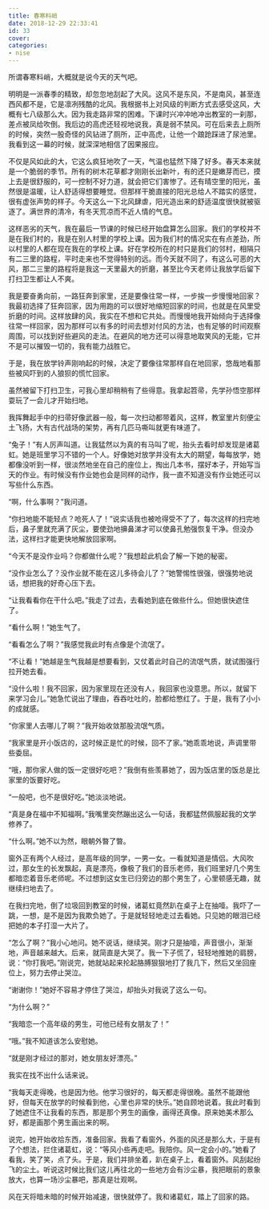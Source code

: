 ```yaml
---
title: 春寒料峭
date: 2018-12-29 22:33:41
id: 33
cover: 
categories:
- nise
---
```


 所谓春寒料峭，大概就是说今天的天气吧。

 明明是一派春季的精致，却忽忽地刮起了大风。这风不是东风，不是南风，甚至连西风都不是，它是凛冽残酷的北风。我根据书上对风级的判断方式去感受这风，大概有七八级那么大。因为我走路非常的困难。下课时兴冲冲地冲出教室的一刹那，差点被凤给吹倒。我后边的高虎还轻视地说我，真是弱不禁风。可在后来去上厕所的时候，突然一股奇怪的风钻进了厕所，正中高虎，让他一个踉跄踩进了尿池里。我看到这一幕的时候，就深深地相信了因果报应。

 不仅是风如此的大，它这么疯狂地吹了一天，气温也猛然下降了好多。春天本来就是一个脆弱的季节。所有的树木花草都才刚刚长出新叶，有的还只是嫩芽而已，摸上去是很舒服的，可一控制不好力道，就会把它们害惨了。还有晴空里的阳光，虽然很是温暖，让人舒适得想要睡觉。但那样干脆直接的阳光总给人不踏实的感觉，很有虚张声势的样子。今天这么一下北风肆虐，阳光造出来的舒适温度很快就被驱逐了。满世界的清冷，有冬天荒凉而不近人情的气息。

 这样恶劣的天气，我在最后一节课的时候已经开始盘算怎么回家。我们的学校并不是在我们村的，我是在别人村里的学校上课。因为我们村的情况实在有点差劲，所以村里的人都在现在我在的学校上课。好在学校所在的村只是我们的邻村，相隔只有二三里的路程，平时走来也不觉得特别的远。而今天就不同了，有这么可恶的大风，那二三里的路程将是我这一天里最大的折磨，甚至比今天老师让我放学后留下打扫卫生都让人不爽。

 我是要奋勇向前，一路狂奔到家里，还是要像往常一样，一步挨一步慢慢地回家？我最初选择了狂奔回家，因为用跑的可以很好地缩短回家的时间，也就是在风里受折磨的时间。这样放肆的风，我实在不想和它共处。而慢慢地我开始倾向于选择像往常一样回家，因为那样可以有多的时间去想对付风的方法，也有足够的时间观察周围，可以找到好些避风的走法。在避风的地方还可以得意地取笑风的无能，它并不是可以摧毁一切的，我有能力战胜它。

 于是，我在放学铃声刚响起的时候，决定了要像往常那样自在地回家，悠哉地看那些被风吓到的人狼狈的慌忙回家。

 虽然被留下打扫卫生，可我心里却稍稍有了些得意。我拿起笤帚，先学孙悟空那样耍玩了一会儿才开始扫地。

 我挥舞起手中的扫帚好像武器一般，每一次扫动都带着风，这样，教室里片刻便尘土飞扬，大有古代战场的架势，再有几匹马嘶叫就更有味道了。

 “兔子！”有人厉声叫道。让我猛然以为真的有马叫了呢，抬头去看时却发现是诸葛虹。她是班里学习不错的一个人。好像她对放学并没有太大的期望，每每放学，她都像没听到一样，很淡然地坐在自己的座位上，掏出几本书，摆好本子，开始写当天的作业。有时候没有作业她也会是同样的动作，我一直不知道没有作业她还可以写些什么东西。

 “啊，什么事啊？”我问道。

 “你扫地能不能轻点？呛死人了！”说实话我也被呛得受不了了，每次这样的扫完地后，鼻子里就充满了灰尘，要使劲地擤鼻涕才可以使鼻孔勉强恢复干净。但没办法，这样扫才能更快地解放回家啊。

 “今天不是没作业吗？你都做什么呢？”我想趁此机会了解一下她的秘密。

 “没作业怎么了？没作业就不能在这儿多待会儿了？”她警惕性很强，很强势地说话，想把我的好奇心压下去。

 “让我看看你在干什么吧。”我走了过去，去看她到底在做些什么。但她很快遮住了。

 “看什么啊！”她生气了。

 “看看怎么了啊？”我感觉我此时有点像是个流氓了。

 “不让看！”她越是生气我越是想要看到，又仗着此时自己的流氓气质，就试图强行拉开她去看。

 “没什么啦！我不回家，因为家里现在还没有人，我回家也没意思。所以，就留下来学习会儿。”她急忙说出了理由，吞吞吐吐的，脸都给憋红了。于是，我有了小小的成就感。

 “你家里人去哪儿了啊？”我开始收敛那股流氓气质。

 “我家里是开小饭店的，这时候正是忙的时候，回不了家。”她乖乖地说，声调里带些委屈。

 “哦，那你家人做的饭一定很好吃吧？”我倒有些羡慕她了，因为饭店里的饭总是比家里的饭要好吃。

 “一般吧，也不是很好吃。”她淡淡地说。

 “真是身在福中不知福啊。”我嘴里突然蹦出这么一句话，我都猛然佩服起我的文学修养了。

 “什么啊。”她不以为然，眼朝外暼了暼。

 窗外正有两个人经过，是高年级的同学，一男一女。一看就知道是情侣。大风吹过，那女生的长发飘起，真是漂亮，像极了我们的音乐老师，我们班里好几个男生都暗恋着音乐老师呢。不过想到这女生已归旁边的那个男生了，心里顿感无趣，就继续扫地去了。

 在我扫完地，倒了垃圾回到教室的时候，诸葛虹竟然趴在桌子上在抽噎。我吓了一跳，一想，是不是因为我欺负她了。于是就轻轻地走过去看她。只见她的眼泪已经把她的本子打湿一大片了。

 “怎么了啊？”我小心地问。她不说话，继续哭。刚才只是抽噎，声音很小，渐渐地，声音越来越大。后来，就简直是大哭了。我一下子慌了，轻轻地推她的肩膀，说：“你打我吧。”刚说完，她就站起来抡起胳膊狠狠地打了我几下，然后又坐回座位上，努力去停止哭泣。

 “谢谢你！”她好不容易才停住了哭泣，却抬头对我说了这么一句。

 “为什么啊？”

 “我暗恋一个高年级的男生，可他已经有女朋友了！”

 “哦。”我不知道该怎么安慰她。

 “就是刚才经过的那对，她女朋友好漂亮。”

 我实在找不出什么话来说。

 “我每天走得晚，也是因为他。他学习很好的，每天都走得很晚。虽然不能跟他好，但每天在放学的时候看到他，心里也非常的快乐。”她自顾地说着。我此时看到了她遮住不让我看的东西，那是那个男生的画像，画得还真像。原来她美术那么好，都是画那个男生画出来的啊。

 说完，她开始收拾东西，准备回家。我看了看窗外，外面的风还是那么大，于是有了个想法，拦住诸葛虹，说：“等风小些再走吧。我陪你。风一定会小的。”她看了看我，笑了笑，点了头。于是，我们并排坐着，趴在桌子上，看着窗外。风刮起纷飞的尘土。听说这时候比我们这儿再往北的一些地方会有沙尘暴，我把眼前的景象放大，也算一场沙尘暴吧，那真是壮观啊。

 风在天将暗未暗的时候开始减速，很快就停了。我和诸葛虹，踏上了回家的路。
